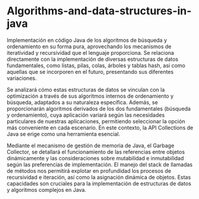 # Algorithms-and-data-structures-in-java

Implementación en código Java de los algoritmos de búsqueda y ordenamiento en su forma pura, aprovechando los mecanismos de iteratividad y recursividad que el lenguaje proporciona. Se relaciona directamente con la implementación de diversas estructuras de datos fundamentales, como listas, pilas, colas, árboles y tablas hash, así como aquellas que se incorporen en el futuro, presentando sus diferentes variaciones.

Se analizará cómo estas estructuras de datos se vinculan con la optimización a través de sus algoritmos internos de ordenamiento y búsqueda, adaptados a su naturaleza específica. Además, se proporcionarán algoritmos derivados de los dos fundamentales (búsqueda y ordenamiento), cuya aplicación variará según las necesidades particulares de nuestras aplicaciones, permitiendo seleccionar la opción más conveniente en cada escenario. En este contexto, la API Collections de Java se erige como una herramienta esencial.

Mediante el mecanismo de gestión de memoria de Java, el Garbage Collector, se detallará el funcionamiento de las referencias entre objetos dinámicamente y las consideraciones sobre mutabilidad e inmutabilidad según las preferencias de implementación. El manejo del stack de llamadas de métodos nos permitirá explotar en profundidad los procesos de recursividad e iteración, así como la asignación dinámica de objetos. Estas capacidades son cruciales para la implementación de estructuras de datos y algoritmos complejos en Java.

